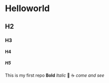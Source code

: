 # Helloworld
## H2
### H3
#### H4
##### H5
This is my first repo
**Bold**
*Italic*
:pizza:
:coffee:
*come and see*
